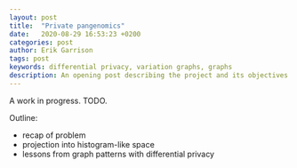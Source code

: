 ```yaml
---
layout: post
title:  "Private pangenomics"
date:   2020-08-29 16:53:23 +0200
categories: post
author: Erik Garrison
tags: post
keywords: differential privacy, variation graphs, graphs
description: An opening post describing the project and its objectives.
---
```


A work in progress. TODO.

Outline:

- recap of problem
- projection into histogram-like space
- lessons from graph patterns with differential privacy
